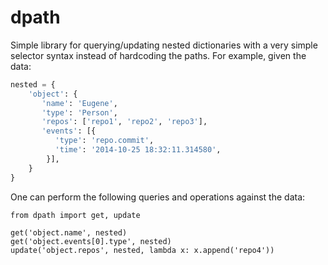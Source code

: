 dpath
=====

Simple library for querying/updating nested dictionaries
with a very simple selector syntax instead of hardcoding
the paths. For example, given the data:

```python
nested = {
    'object': {
       'name': 'Eugene',
       'type': 'Person',
       'repos': ['repo1', 'repo2', 'repo3'],
       'events': [{
          'type': 'repo.commit',
          'time': '2014-10-25 18:32:11.314580',
        }],
    }
}
```

One can perform the following queries and operations
against the data:

```
from dpath import get, update

get('object.name', nested)
get('object.events[0].type', nested)
update('object.repos', nested, lambda x: x.append('repo4'))
```
